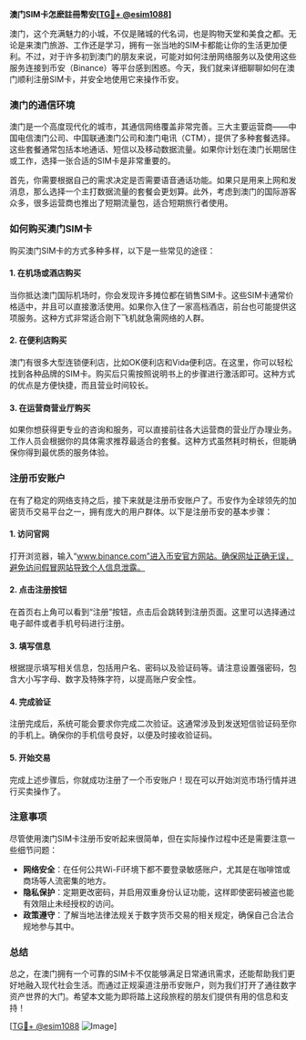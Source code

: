 **澳门SIM卡怎麽註冊幣安[[TG💪+ @esim1088](https://t.me/s/esim1088)]**

澳门，这个充满魅力的小城，不仅是赌城的代名词，也是购物天堂和美食之都。无论是来澳门旅游、工作还是学习，拥有一张当地的SIM卡都能让你的生活更加便利。不过，对于许多初到澳门的朋友来说，可能对如何注册网络服务以及使用这些服务连接到币安（Binance）等平台感到困惑。今天，我们就来详细聊聊如何在澳门顺利注册SIM卡，并安全地使用它来操作币安。

### 澳门的通信环境

澳门是一个高度现代化的城市，其通信网络覆盖非常完善。三大主要运营商——中国电信澳门公司、中国联通澳门公司和澳门电讯（CTM），提供了多种套餐选择。这些套餐通常包括本地通话、短信以及移动数据流量。如果你计划在澳门长期居住或工作，选择一张合适的SIM卡是非常重要的。

首先，你需要根据自己的需求决定是否需要语音通话功能。如果只是用来上网和发消息，那么选择一个主打数据流量的套餐会更划算。此外，考虑到澳门的国际游客众多，很多运营商也推出了短期流量包，适合短期旅行者使用。

### 如何购买澳门SIM卡

购买澳门SIM卡的方式多种多样，以下是一些常见的途径：

#### 1. 在机场或酒店购买
当你抵达澳门国际机场时，你会发现许多摊位都在销售SIM卡。这些SIM卡通常价格适中，并且可以直接激活使用。如果你入住了一家高档酒店，前台也可能提供这项服务。这种方式非常适合刚下飞机就急需网络的人群。

#### 2. 在便利店购买
澳门有很多大型连锁便利店，比如OK便利店和Vida便利店。在这里，你可以轻松找到各种品牌的SIM卡。购买后只需按照说明书上的步骤进行激活即可。这种方式的优点是方便快捷，而且营业时间较长。

#### 3. 在运营商营业厅购买
如果你想获得更专业的咨询和服务，可以直接前往各大运营商的营业厅办理业务。工作人员会根据你的具体需求推荐最适合的套餐。这种方式虽然耗时稍长，但能确保你得到最优质的服务体验。

### 注册币安账户

在有了稳定的网络支持之后，接下来就是注册币安账户了。币安作为全球领先的加密货币交易平台之一，拥有庞大的用户群体。以下是注册币安的基本步骤：

#### 1. 访问官网
打开浏览器，输入“www.binance.com”进入币安官方网站。确保网址正确无误，避免访问假冒网站导致个人信息泄露。

#### 2. 点击注册按钮
在首页右上角可以看到“注册”按钮，点击后会跳转到注册页面。这里可以选择通过电子邮件或者手机号码进行注册。

#### 3. 填写信息
根据提示填写相关信息，包括用户名、密码以及验证码等。请注意设置强密码，包含大小写字母、数字及特殊字符，以提高账户安全性。

#### 4. 完成验证
注册完成后，系统可能会要求你完成二次验证。这通常涉及到发送短信验证码至你的手机上。确保你的手机信号良好，以便及时接收验证码。

#### 5. 开始交易
完成上述步骤后，你就成功注册了一个币安账户！现在可以开始浏览市场行情并进行买卖操作了。

### 注意事项

尽管使用澳门SIM卡注册币安听起来很简单，但在实际操作过程中还是需要注意一些细节问题：

- **网络安全**：在任何公共Wi-Fi环境下都不要登录敏感账户，尤其是在咖啡馆或商场等人流密集的地方。
- **隐私保护**：定期更改密码，并启用双重身份认证功能，这样即使密码被盗也能有效阻止未经授权的访问。
- **政策遵守**：了解当地法律法规关于数字货币交易的相关规定，确保自己合法合规地参与其中。

### 总结

总之，在澳门拥有一个可靠的SIM卡不仅能够满足日常通讯需求，还能帮助我们更好地融入现代社会生活。而通过正规渠道注册币安账户，则为我们打开了通往数字资产世界的大门。希望本文能为即将踏上这段旅程的朋友们提供有用的信息和支持！

[[TG💪+ @esim1088](https://t.me/s/esim1088) ![Image](https://i.postimg.cc/4NQfJmqS/Snipaste-2025-05-13-00-14-12.png)]